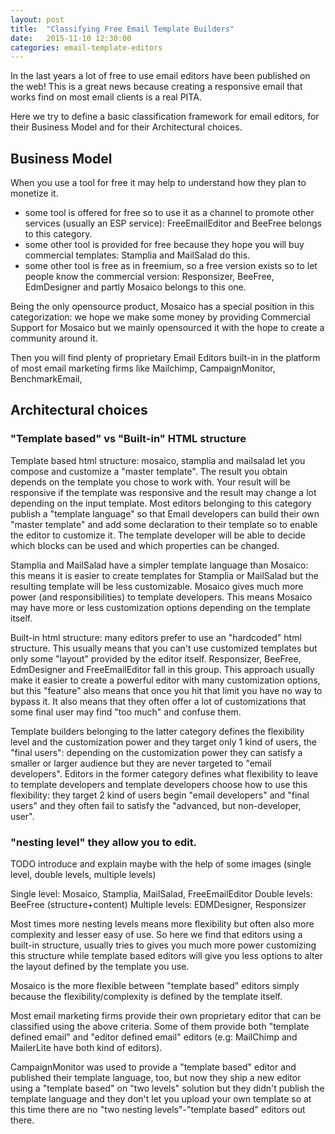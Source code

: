 ```yaml
---
layout: post
title:  "Classifying Free Email Template Builders"
date:   2015-11-10 12:30:00
categories: email-template-editors
---
```

In the last years a lot of free to use email editors have been published on the web!
This is a great news because creating a responsive email that works find on most email clients is a real PITA.

Here we try to define a basic classification framework for email editors, for their Business Model and for their Architectural choices.

## Business Model

When you use a tool for free it may help to understand how they plan to monetize it.
- some tool is offered for free so to use it as a channel to promote other services (usually an ESP service): FreeEmailEditor and BeeFree belongs to this category.
- some other tool is provided for free because they hope you will buy commercial templates: Stamplia and MailSalad do this.
- some other tool is free as in freemium, so a free version exists so to let people know the commercial version: Responsizer, BeeFree, EdmDesigner and partly Mosaico belongs to this one.

Being the only opensource product, Mosaico has a special position in this categorization: we hope we make some money by providing Commercial Support for Mosaico but we mainly opensourced it with the hope to create a community around it.

Then you will find plenty of proprietary Email Editors built-in in the platform of most email marketing firms like Mailchimp, CampaignMonitor, BenchmarkEmail, 

## Architectural choices

### "Template based" vs "Built-in" HTML structure

Template based html structure: mosaico, stamplia and mailsalad let you compose and customize a "master template". The result you obtain depends on the template you chose to work with. Your result will be responsive if the template was responsive and the result may change a lot depending on the input template.
Most editors belonging to this category publish a "template language" so that Email developers can build their own "master template" and add some declaration to their template so to enable the editor to customize it. The template developer will be able to decide which blocks can be used and which properties can be changed.

Stamplia and MailSalad have a simpler template language than Mosaico: this means it is easier to create templates for Stamplia or MailSalad but the resulting template will be less customizable. Mosaico gives much more power (and responsibilities) to template developers. This means Mosaico may have more or less customization options depending on the template itself.

Built-in html structure: many editors prefer to use an "hardcoded" html structure. This usually means that you can't use customized templates but only some "layout" provided by the editor itself.
Responsizer, BeeFree, EdmDesigner and FreeEmailEditor fall in this group. This approach usually make it easier to create a powerful editor with many customization options, but this "feature" also means that once you hit that limit you have no way to bypass it. It also means that they often offer a lot of customizations that some final user may find "too much" and confuse them.

Template builders belonging to the latter category defines the flexibility level and the customization power and they target only 1 kind of users, the "final users": depending on the customization power they can satisfy a smaller or larger audience but they are never targeted to "email developers".
Editors in the former category defines what flexibility to leave to template developers and template developers choose how to use this flexibility: they target 2 kind of users begin "email developers" and "final users" and they often fail to satisfy the "advanced, but non-developer, user".

### "nesting level" they allow you to edit.

TODO introduce and explain maybe with the help of some images (single level, double levels, multiple levels)

Single level: Mosaico, Stamplia, MailSalad, FreeEmailEditor
Double levels: BeeFree (structure+content)
Multiple levels: EDMDesigner, Responsizer

Most times more nesting levels means more flexibility but often also more complexity and lesser easy of use.
So here we find that editors using a built-in structure, usually tries to gives you much more power customizing this structure while template based editors will give you less options to alter the layout defined by the template you use.

Mosaico is the more flexible between "template based" editors simply because the flexibility/complexity is defined by the template itself.

Most email marketing firms provide their own proprietary editor that can be classified using the above criteria.
Some of them provide both "template defined email" and "editor defined email" editors (e.g: MailChimp and MailerLite have both kind of editors).

CampaignMonitor was used to provide a "template based" editor and published their template language, too, but now they ship a new editor using a "template based" on "two levels" solution but they didn't publish the template language and they don't let you upload your own template so at this time there are no "two nesting levels"-"template based" editors out there.

